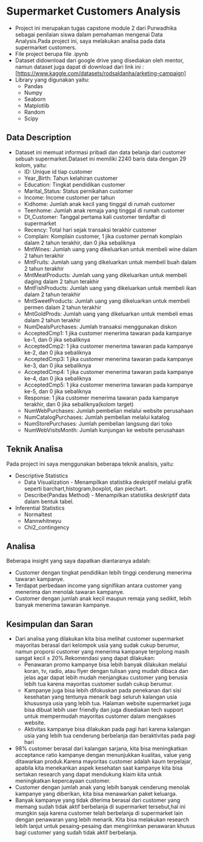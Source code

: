 # Supermarket Customers Analysis
* Project ini merupakan tugas capstone module 2 dari Purwadhika sebagai penilaian siswa dalam pemahaman mengenai Data Analysis.Pada project ini, saya melakukan analisa pada data supermarket customers.
* File project berupa file .ipynb
* Dataset didownload dari google drive yang disediakan oleh mentor, namun dataset juga dapat di download dari link ini : [https://www.kaggle.com/datasets/rodsaldanha/arketing-campaign]
* Library yang digunakan yaitu:
  * Pandas
  * Numpy
  * Seaborn
  * Matplotlib
  * Random
  * Scipy
 
## Data Description
* Dataset ini memuat informasi pribadi dan data belanja dari customer sebuah supermarket.Dataset ini memiliki 2240 baris data dengan 29 kolom, yaitu:
  * ID: Unique id tiap customer
  * Year_Birth: Tahun kelahiran customer
  * Education: Tingkat pendidikan customer
  * Marital_Status: Status pernikahan customer
  * Income: Income customer per tahun
  * Kidhome: Jumlah anak kecil yang tinggal di rumah customer
  * Teenhome: Jumlah anak remaja yang tinggal di rumah customer
  * Dt_Customer: Tanggal pertama kali customer terdaftar di supermarket
  * Recency: Total hari sejak transaksi terakhir customer
  * Complain: Komplain customer, 1 jika customer pernah komplain dalam 2 tahun terakhir, dan 0 jika sebaliknya
  * MntWines: Jumlah uang yang dikeluarkan untuk membeli wine dalam 2 tahun terakhir
  * MntFruits: Jumlah uang yang dikeluarkan untuk membeli buah dalam 2 tahun terakhir
  * MntMeatProducts: Jumlah uang yang dikeluarkan untuk membeli daging dalam 2 tahun terakhir
  * MntFishProducts: Jumlah uang yang dikeluarkan untuk membeli ikan dalam 2 tahun terakhir
  * MntSweetProducts: Jumlah uang yang dikeluarkan untuk membeli permen dalam 2 tahun terakhir
  * MntGoldProds: Jumlah uang yang dikeluarkan untuk membeli emas dalam 2 tahun terakhir
  * NumDealsPurchases: Jumlah transaksi menggunakan diskon
  * AcceptedCmp1: 1 jika customer menerima tawaran pada kampanye ke-1, dan 0 jika sebaliknya
  * AcceptedCmp2: 1 jika customer menerima tawaran pada kampanye ke-2, dan 0 jika sebaliknya
  * AcceptedCmp3: 1 jika customer menerima tawaran pada kampanye ke-3, dan 0 jika sebaliknya
  * AcceptedCmp4: 1 jika customer menerima tawaran pada kampanye ke-4, dan 0 jika sebaliknya
  * AcceptedCmp5: 1 jika customer menerima tawaran pada kampanye ke-5, dan 0 jika sebaliknya
  * Response: 1 jika customer menerima tawaran pada kampanye terakhir, dan 0 jika sebaliknya(kolom target)
  * NumWebPurchases: Jumlah pembelian melalui website perusahaan
  * NumCatalogPurchases: Jumlah pembelian melalui katalog
  * NumStorePurchases: Jumlah pembelian langsung dari toko
  * NumWebVisitsMonth: Jumlah kunjungan ke website perusahaan

## Teknik Analisa
Pada project ini saya menggunakan beberapa teknik analisis, yaitu:
* Descriptive Statistics
  * Data Visualization - Menampilkan statistika deskriptif melalui grafik seperti barchart,histogram,boxplot, dan piechart.
  * Describe(Pandas Method) - Menampilkan statistika deskriptif data dalam bentuk tabel.
* Inferential Statistics
  * Normaltest
  * Mannwhitneyu
  * Chi2_contingency

## Analisa
Beberapa insight yang saya dapatkan diantaranya adalah:
* Customer dengan tingkat pendidikan lebih tinggi cenderung menerima tawaran kampanye.
* Terdapat perbedaan income yang signifikan antara customer yang menerima dan menolak tawaran kampanye.
* Customer dengan jumlah anak kecil maupun remaja yang sedikit, lebih banyak menerima tawaran kampanye.

## Kesimpulan dan Saran
* Dari analisa yang dilakukan kita bisa melihat customer supermarket mayoritas berasal dari kelompok usia yang sudak cukup berumur, namun proporsi customer yang menerima kampanye tergolong masih sangat kecil $\pm$ 20%.Rekomendasi yang dapat dilakukan:
    * Penawaran promo kampanye bisa lebih banyak dilakukan melalui koran, tv, radio, atau flyer dengan tulisan yang mudah dibaca dan jelas agar dapat lebih mudah menjangkau customer yang berusia lebih tua karena mayoritas customer sudah cukup berumur. 
    * Kampanye juga bisa lebih difokuskan pada penekanan dari sisi kesehatan yang tentunya menarik bagi seluruh kalangan usia khususnya usia yang lebih tua. Halaman website supermarket juga bisa dibuat lebih user friendly dan juga disediakan tech support untuk mempermudah mayoritas customer dalam mengakses website.
    * Aktivitas kampanye bisa dilakukan pada pagi hari karena kalangan usia yang lebih tua cenderung berbelanja dan beraktivitas pada pagi hari
* 98% customer berasal dari kalangan sarjana, kita bisa meningkatkan acceptance ratio kampanye dengan menunjukkan kualitas, value yang ditawarkan produk.Karena mayoritas customer adalah kaum terpelajar, apabila kita menekankan aspek kesehatan saat kampanye kita bisa sertakan research yang dapat mendukung klaim kita untuk meningkatkan kepercayaan customer.
* Customer dengan jumlah anak yang lebih banyak cenderung menolak kampanye yang diberikan, kita bisa menawarkan paket keluarga.
* Banyak kampanye yang tidak diterima berasal dari customer yang memang sudah tidak aktif berbelanja di supermarket tersebut,hal ini mungkin saja karena customer telah berbelanja di supermarket lain dengan penawaran yang lebih menarik. Kita bisa melakukan research lebih lanjut untuk pesaing-pesaing dan mengirimkan penawaran khusus bagi customer yang sudah tidak aktif berbelanja.

